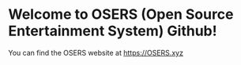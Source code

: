 # Welcome to OSERS (Open Source Entertainment System) Github!

You can find the OSERS website at https://OSERS.xyz
